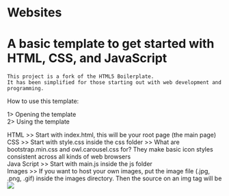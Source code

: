 # Websites
# A basic template to get started with HTML, CSS, and JavaScript

    This project is a fork of the HTML5 Boilerplate.
    It has been simplified for those starting out with web development and programming.

How to use this template:

  1> Opening the template<br>
  2> Using the template
 
   HTML
       >> Start with index.html, this will be your root page (the main page)<br>
   CSS
       >> Start with style.css inside the css folder
       >> What are bootstrap.min.css and owl.carousel.css for?
        They make basic icon styles consistent across all kinds of web browsers<br>
    Java Script
       >> Start with main.js inside the js folder<br>
    Images
       >> If you want to host your own images, put the image file (.jpg, .png, .gif) inside the images directory.
          Then the source on an img tag will be
                <img src="/images/your_picture.jpg">
